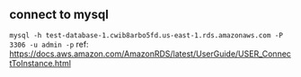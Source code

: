 ## connect to mysql
`mysql -h test-database-1.cwib8arbo5fd.us-east-1.rds.amazonaws.com -P 3306 -u admin -p`
ref: https://docs.aws.amazon.com/AmazonRDS/latest/UserGuide/USER_ConnectToInstance.html